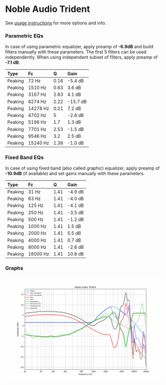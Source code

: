 # Noble Audio Trident
See [usage instructions](https://github.com/jaakkopasanen/AutoEq#usage) for more options and info.

### Parametric EQs
In case of using parametric equalizer, apply preamp of **-6.9dB** and build filters manually
with these parameters. The first 5 filters can be used independently.
When using independent subset of filters, apply preamp of **-7.1 dB**.

| Type    | Fc       |    Q | Gain     |
|:--------|:---------|:-----|:---------|
| Peaking | 72 Hz    | 0.16 | -5.4 dB  |
| Peaking | 1510 Hz  | 0.63 | 3.6 dB   |
| Peaking | 3167 Hz  | 2.63 | 4.1 dB   |
| Peaking | 6274 Hz  | 2.22 | -15.7 dB |
| Peaking | 14278 Hz | 0.21 | 7.2 dB   |
| Peaking | 4702 Hz  | 5    | -2.6 dB  |
| Peaking | 5196 Hz  | 1.7  | 1.3 dB   |
| Peaking | 7701 Hz  | 2.53 | -1.5 dB  |
| Peaking | 9546 Hz  | 3.2  | 2.5 dB   |
| Peaking | 15240 Hz | 1.38 | -1.0 dB  |

### Fixed Band EQs
In case of using fixed band (also called graphic) equalizer, apply preamp of **-10.9dB**
(if available) and set gains manually with these parameters.

| Type    | Fc       |    Q | Gain    |
|:--------|:---------|:-----|:--------|
| Peaking | 31 Hz    | 1.41 | -4.9 dB |
| Peaking | 63 Hz    | 1.41 | -4.0 dB |
| Peaking | 125 Hz   | 1.41 | -4.1 dB |
| Peaking | 250 Hz   | 1.41 | -3.5 dB |
| Peaking | 500 Hz   | 1.41 | -1.2 dB |
| Peaking | 1000 Hz  | 1.41 | 1.5 dB  |
| Peaking | 2000 Hz  | 1.41 | 5.5 dB  |
| Peaking | 4000 Hz  | 1.41 | 0.7 dB  |
| Peaking | 8000 Hz  | 1.41 | -2.6 dB |
| Peaking | 16000 Hz | 1.41 | 10.8 dB |

### Graphs
![](./Noble%20Audio%20Trident.png)